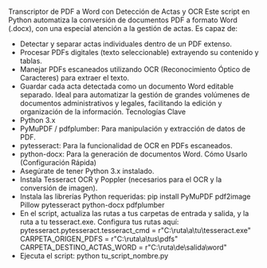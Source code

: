 Transcriptor de PDF a Word con Detección de Actas y OCR
Este script en Python automatiza la conversión de documentos PDF a formato Word (.docx), con una especial atención a la gestión de actas.
Es capaz de:
 * Detectar y separar actas individuales dentro de un PDF extenso.
 * Procesar PDFs digitales (texto seleccionable) extrayendo su contenido y tablas.
 * Manejar PDFs escaneados utilizando OCR (Reconocimiento Óptico de Caracteres) para extraer el texto.
 * Guardar cada acta detectada como un documento Word editable separado.
Ideal para automatizar la gestión de grandes volúmenes de documentos administrativos y legales, facilitando la edición y organización de la información.
Tecnologías Clave
 * Python 3.x
 * PyMuPDF / pdfplumber: Para manipulación y extracción de datos de PDF.
 * pytesseract: Para la funcionalidad de OCR en PDFs escaneados.
 * python-docx: Para la generación de documentos Word.
Cómo Usarlo (Configuración Rápida)
 * Asegúrate de tener Python 3.x instalado.
 * Instala Tesseract OCR y Poppler (necesarios para el OCR y la conversión de imagen).
 * Instala las librerías Python requeridas:
   pip install PyMuPDF pdf2image Pillow pytesseract python-docx pdfplumber
 * En el script, actualiza las rutas a tus carpetas de entrada y salida, y la ruta a tu tesseract.exe.
   Configura tus rutas aquí:
   pytesseract.pytesseract.tesseract_cmd = r"C:\ruta\a\tu\tesseract.exe"
   CARPETA_ORIGEN_PDFS = r"C:\ruta\a\tus\pdfs"
   CARPETA_DESTINO_ACTAS_WORD = r"C:\ruta\de\salida\word"
 * Ejecuta el script: python tu_script_nombre.py

